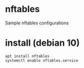 # nftables
Sample nftables configurations

# install (debian 10)
```shell
apt install nftables
systemctl enable nftables.service
```
